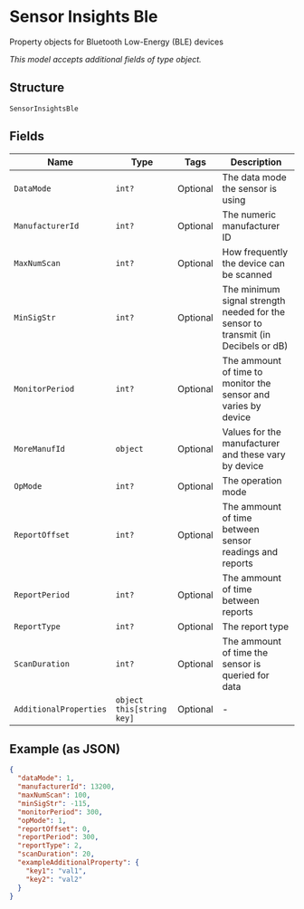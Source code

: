 
# Sensor Insights Ble

Property objects for Bluetooth Low-Energy (BLE) devices

*This model accepts additional fields of type object.*

## Structure

`SensorInsightsBle`

## Fields

| Name | Type | Tags | Description |
|  --- | --- | --- | --- |
| `DataMode` | `int?` | Optional | The data mode the sensor is using |
| `ManufacturerId` | `int?` | Optional | The numeric manufacturer ID |
| `MaxNumScan` | `int?` | Optional | How frequently the device can be scanned |
| `MinSigStr` | `int?` | Optional | The minimum signal strength needed for the sensor to transmit (in Decibels or dB) |
| `MonitorPeriod` | `int?` | Optional | The ammount of time to monitor the sensor and varies by device |
| `MoreManufId` | `object` | Optional | Values for the manufacturer and these vary by device |
| `OpMode` | `int?` | Optional | The operation mode |
| `ReportOffset` | `int?` | Optional | The ammount of time between sensor readings and reports |
| `ReportPeriod` | `int?` | Optional | The ammount of time between reports |
| `ReportType` | `int?` | Optional | The report type |
| `ScanDuration` | `int?` | Optional | The ammount of time the sensor is queried for data |
| `AdditionalProperties` | `object this[string key]` | Optional | - |

## Example (as JSON)

```json
{
  "dataMode": 1,
  "manufacturerId": 13200,
  "maxNumScan": 100,
  "minSigStr": -115,
  "monitorPeriod": 300,
  "opMode": 1,
  "reportOffset": 0,
  "reportPeriod": 300,
  "reportType": 2,
  "scanDuration": 20,
  "exampleAdditionalProperty": {
    "key1": "val1",
    "key2": "val2"
  }
}
```

